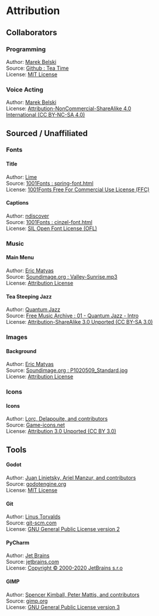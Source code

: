 # Attribution
## Collaborators
### Programming
Author: [Marek Belski](https://github.com/Maaack)  
Source: [Github : Tea Time](https://github.com/Maaack/Tea-Zen)  
License: [MIT License](./LICENSE.md)

### Voice Acting
Author: [Marek Belski](https://github.com/Maaack)  
License: [Attribution-NonCommercial-ShareAlike 4.0  
International (CC BY-NC-SA 4.0)](https://creativecommons.org/licenses/by-nc-sa/4.0/)

## Sourced / Unaffiliated
### Fonts
#### Title
Author: [Lime](https://www.1001fonts.com/users/lime/)  
Source: [1001Fonts : spring-font.html](https://www.1001fonts.com/spring-font.html)  
License: [1001Fonts Free For Commercial Use License (FFC)](https://www.1001fonts.com/licenses/ffc.html)

#### Captions
Author: [ndiscover](https://www.ndiscover.com/)  
Source: [1001Fonts : cinzel-font.html](https://www.1001fonts.com/cinzel-font.html)  
License: [SIL Open Font License (OFL)](https://scripts.sil.org/OFL)

### Music
#### Main Menu
Author: [Eric Matyas](www.soundimage.org)  
Source: [Soundimage.org : Valley-Sunrise.mp3](https://soundimage.org/wp-content/uploads/2018/11/Valley-Sunrise_Looping.mp3)  
License: [Attribution License](https://soundimage.org/attribution-info/)

#### Tea Steeping Jazz
Author: [Quantum Jazz](https://freemusicarchive.org/music/Quantum_Jazz)  
Source: [Free Music Archive : 01 - Quantum Jazz - Intro](https://freemusicarchive.org/music/Quantum_Jazz/End_of_Line/01_-_Quantum_Jazz_-_Intro)  
License: [Attribution-ShareAlike 3.0 Unported (CC BY-SA 3.0)](https://creativecommons.org/licenses/by-sa/3.0/)

### Images
#### Background
Author: [Eric Matyas](www.soundimage.org)  
Source: [Soundimage.org : P1020509_Standard.jpg](https://soundimage.org/wp-content/uploads/2017/05/P1020509_Standard.jpg)  
License: [Attribution License](https://soundimage.org/attribution-info/)

### Icons
#### Icons
Author: [Lorc, Delapouite, and contributors](https://game-icons.net/about.html#authors)  
Source: [Game-icons.net](https://game-icons.net/)  
License: [Attribution 3.0 Unported (CC BY 3.0)](https://creativecommons.org/licenses/by/3.0/)  

## Tools
#### Godot
Author: [Juan Linietsky, Ariel Manzur, and contributors](https://godotengine.org/contact)  
Source: [godotengine.org](https://godotengine.org/)  
License: [MIT License](https://github.com/godotengine/godot/blob/master/LICENSE.txt) 

#### Git
Author: [Linus Torvalds](https://github.com/torvalds)  
Source: [git-scm.com](https://git-scm.com/downloads)  
License: [GNU General Public License version 2](https://opensource.org/licenses/GPL-2.0)

#### PyCharm
Author: [Jet Brains](https://www.jetbrains.com/)  
Source: [jetbrains.com](https://www.jetbrains.com/pycharm/download/)  
License: [Copyright © 2000-2020 JetBrains s.r.o](https://www.jetbrains.com/)

#### GIMP
Author: [Spencer Kimball, Peter Mattis, and contributors](https://www.gimp.org/about/authors.html)  
Source: [gimp.org](https://www.gimp.org/downloads/)  
License: [GNU General Public License version 3](https://www.gimp.org/about/COPYING)
